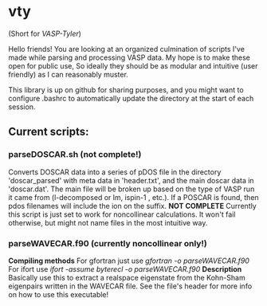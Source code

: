 # vty
(Short for _VASP-Tyler_)

Hello friends!
You are looking at an organized culmination of scripts I've made while parsing and processing VASP data. My hope is to make these open for public use, So ideally they should be as modular and intuitive (user friendly) as I can reasonably muster.

This library is up on github for sharing purposes, and you might want to configure .bashrc to automatically update the directory at the start of each session.



## Current scripts:

### parseDOSCAR.sh (not complete!)
Converts DOSCAR data into a series of pDOS file in the directory 'doscar_parsed' with meta data in 'header.txt', and the main doscar data in 'doscar.dat'. The main file will be broken up based on the type of VASP run it came from (l-decomposed or lm, ispin-1 , etc.). If a POSCAR is found, then pdos filenames will include the ion on the suffix.
**NOT COMPLETE**
Currently this script is just set to work for noncollinear calculations.
It won't fail otherwise, but might not name files in the most intuitive way.

### parseWAVECAR.f90 (currently noncollinear only!)
**Compiling methods**
For gfortran just use _gfortran -o <executable> parseWAVECAR.f90_
For ifort use _ifort -assume byterecl -o <executable> parseWAVECAR.f90_
**Description**
Basically use this to extract a realspace eigenstate from the Kohn-Sham eigenpairs written in the WAVECAR file.
See the file's header for more info on how to use this executable!


